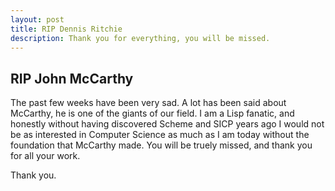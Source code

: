 ```yaml
---
layout: post
title: RIP Dennis Ritchie
description: Thank you for everything, you will be missed.
---
```


<h2 class="post_title">RIP John McCarthy</h2>

The past few weeks have been very sad. A lot has been said about McCarthy, he is one of the giants of our field. 
I am a Lisp fanatic, and honestly without having discovered Scheme and SICP years ago I would not be as interested in 
Computer Science as much as I am today without the foundation that McCarthy made. You will be truely missed, and thank 
you for all your work.

Thank you.